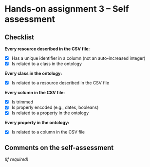 # Hands-on assignment 3 – Self assessment

## Checklist

**Every resource described in the CSV file:**

- [X]  Has a unique identifier in a column (not an auto-increased integer)
- [X]  Is related to a class in the ontology

**Every class in the ontology:**

- [X]  Is related to a resource described in the CSV file

**Every column in the CSV file:**

- [X]  Is trimmed
- [X]  Is properly encoded (e.g., dates, booleans)
- [X]  Is related to a property in the ontology

**Every property in the ontology:**

- [X]  Is related to a column in the CSV file

## Comments on the self-assessment
_(If required)_